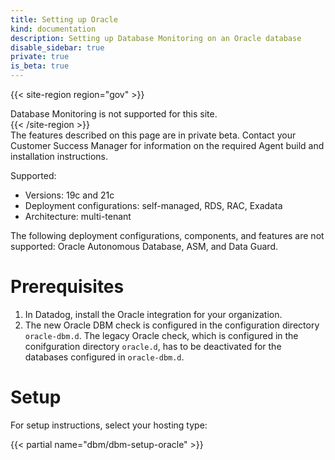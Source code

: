```yaml
---
title: Setting up Oracle
kind: documentation
description: Setting up Database Monitoring on an Oracle database
disable_sidebar: true
private: true
is_beta: true
---
```


{{< site-region region="gov" >}}
<div class="alert alert-warning">Database Monitoring is not supported for this site.</div>
{{< /site-region >}}

<div class="alert alert-info">
The features described on this page are in private beta. Contact your Customer Success Manager for information on the required Agent build and installation instructions.
</div>

Supported:
- Versions: 19c and 21c
- Deployment configurations: self-managed, RDS, RAC, Exadata
- Architecture: multi-tenant

The following deployment configurations, components, and features are not supported: Oracle Autonomous Database, ASM, and Data Guard.

# Prerequisites

1. In Datadog, install the Oracle integration for your organization.
2. The new Oracle DBM check is configured in the configuration directory `oracle-dbm.d`. The legacy Oracle check, which is configured in the conifguration directory `oracle.d`, has to be deactivated for the databases configured in `oracle-dbm.d`.

# Setup

For setup instructions, select your hosting type:

{{< partial name="dbm/dbm-setup-oracle" >}}

